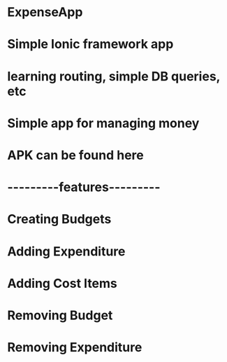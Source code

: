 # ExpenseApp
# Simple Ionic framework app
# learning routing, simple DB queries, etc
# Simple app for managing money
# APK can be found here

# ---------features---------
# Creating Budgets 
# Adding Expenditure
# Adding Cost Items
# Removing Budget
# Removing Expenditure

